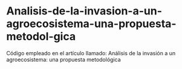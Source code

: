 # Analisis-de-la-invasion-a-un-agroecosistema-una-propuesta-metodol-gica
Código empleado en el artículo llamado: Análisis de la invasión a un agroecosistema: una propuesta metodológica
